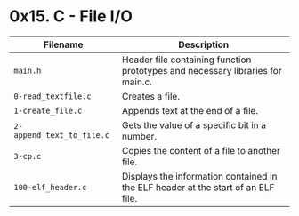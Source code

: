 # 0x15. C - File I/O

| Filename	| Description                                                 |
|---------------|-------------------------------------------------------------|
| `main.h`	| Header file containing function prototypes and necessary libraries for main.c.|
| `0-read_textfile.c`	| Creates a file.|
| `1-create_file.c`	| Appends text at the end of a file.|
| `2-append_text_to_file.c`	| Gets the value of a specific bit in a number.|
| `3-cp.c`	| Copies the content of a file to another file. |
| `100-elf_header.c`	| Displays the information contained in the ELF header at the start of an ELF file.|
